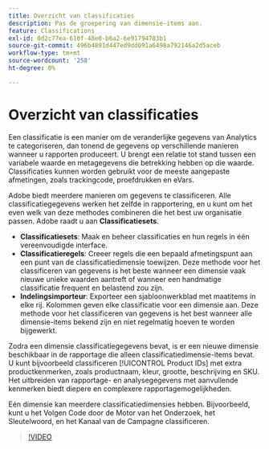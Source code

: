```yaml
---
title: Overzicht van classificaties
description: Pas de groepering van dimensie-items aan.
feature: Classifications
exl-id: 0d2c77ea-610f-48e0-b6a2-6e91794783b1
source-git-commit: 496b4891d447ed9dd091a6498a792146a2d5aceb
workflow-type: tm+mt
source-wordcount: '258'
ht-degree: 0%

---
```


# Overzicht van classificaties

Een classificatie is een manier om de veranderlijke gegevens van Analytics te categoriseren, dan tonend de gegevens op verschillende manieren wanneer u rapporten produceert. U brengt een relatie tot stand tussen een variabele waarde en metagegevens die betrekking hebben op die waarde. Classificaties kunnen worden gebruikt voor de meeste aangepaste afmetingen, zoals trackingcode, proefdrukken en eVars.

Adobe biedt meerdere manieren om gegevens te classificeren. Alle classificatiegegevens werken het zelfde in rapportering, en u kunt om het even welk van deze methodes combineren die het best uw organisatie passen. Adobe raadt u aan **Classificatiesets**.

* **Classificatiesets**: Maak en beheer classificaties en hun regels in één vereenvoudigde interface.
* **Classificatieregels**: Creeer regels die een bepaald afmetingspunt aan een punt van de classificatiedimensie toewijzen. Deze methode voor het classificeren van gegevens is het beste wanneer een dimensie vaak nieuwe unieke waarden aantreft of wanneer een handmatige classificatie frequent en belastend zou zijn.
* **Indelingsimporteur**: Exporteer een sjabloonwerkblad met maatitems in elke rij. Kolommen geven elke classificatie voor een dimensie aan. Deze methode voor het classificeren van gegevens is het best wanneer alle dimensie-items bekend zijn en niet regelmatig hoeven te worden bijgewerkt.

Zodra een dimensie classificatiegegevens bevat, is er een nieuwe dimensie beschikbaar in de rapportage die alleen classificatiedimensie-items bevat. U kunt bijvoorbeeld classificeren [!UICONTROL Product IDs] met extra productkenmerken, zoals productnaam, kleur, grootte, beschrijving en SKU. Het uitbreiden van rapportage- en analysegegevens met aanvullende kenmerken biedt diepere en complexere rapportagemogelijkheden.

Eén dimensie kan meerdere classificatiedimensies hebben. Bijvoorbeeld, kunt u het Volgen Code door de Motor van het Onderzoek, het Sleutelwoord, en het Kanaal van de Campagne classificeren.

>[!VIDEO](https://video.tv.adobe.com/v/16853/?quality=12)
